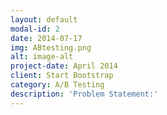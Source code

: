 ```yaml
---
layout: default
modal-id: 2
date: 2014-07-17
img: ABtesting.png
alt: image-alt
project-date: April 2014
client: Start Bootstrap
category: A/B Testing
description: 'Problem Statement:'
---
```

